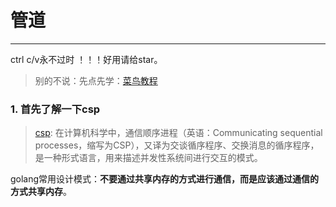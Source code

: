 # 管道

***
ctrl c/v永不过时 ！！！好用请给star。

> 别的不说：先点先学：[菜鸟教程](https://www.runoob.com/go/go-concurrent.html)

### 1. 首先了解一下csp
> [csp](https://zh.wikipedia.org/wiki/%E9%80%9A%E4%BF%A1%E9%A1%BA%E5%BA%8F%E8%BF%9B%E7%A8%8B): 在计算机科学中，通信顺序进程（英语：Communicating sequential processes，缩写为CSP），又译为交谈循序程序、交换消息的循序程序，是一种形式语言，用来描述并发性系统间进行交互的模式。

golang常用设计模式：**不要通过共享内存的方式进行通信，而是应该通过通信的方式共享内存**。



